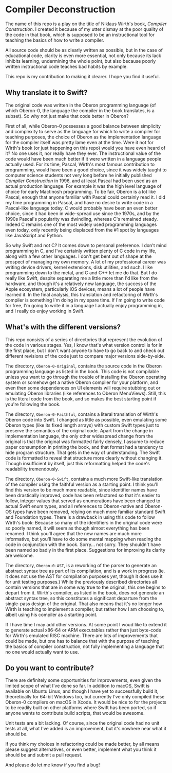 #  Compiler Deconstruction

The name of this repo is a play on the title of Niklaus Wirth's book, *Compiler Construction*.  I created it because of my utter dismay at the poor quality of the code in that book, which is supposed to be an instructional tool for teaching the basics of how to write a compiler.  

All source code should be as clearly written as possible, but in the case of educational code, clarity is even more essential, not only because its lack inhibits learning, undermining the whole point, but also because poorly written instructional code teaches bad habits by example.  

This repo is my contribution to making it clearer.  I hope you find it useful.

## Why translate it to Swift?

The original code was written in the Oberon programming language (of which Oberon-0, the language the compiler in the book translates, is a subset).   So why not just make that code better in Oberon?

First of all, while Oberon-0 possesses a good balance between simplicity and complexity to serve as the language for which to write a compiler for teaching purposes, the choice of Oberon as the implementation language for the compiler itself was pretty lame even at the time.  Were it not for Wirth's book (or just happening on this repo) would you have even heard of it?  No one uses it, nor really have they ever.  The instructional value of the code would have been much better if it were written in a language people actually used.   For its time, Pascal, Wirth's most famous contribution to programming, would have been a good choice, since it was widely taught to computer science students not very long before he initially published *Compiler Construction* in 1996, and at least Pascal had been used as an actual production language.  For example it was the high level language of choice for early Mactinosh programming.  To be fair, Oberon is a lot like Pascal, enough that anyone familiar with Pascal could certainly read it.  I did my time programming in Pascal, and have no desire to write code in a Pascal-like language today.  C would probably have been an even better choice, since it had been in wide-spread use since the 1970s, and by the 1990s Pascal's popularity was dwindling, whereas C's remained steady.  Indeed C remains one of the most widely used programming languages even today, only recently being displaced from the #1 spot by languages like JavaScript and Python.

So why Swift and not C?  It comes down to personal preference.  I don't mind programming in C, and I've certainly written plenty of C code in my life, along with a few other languages.   I don't get bent out of shape at the prospect of managing my own memory.  A lot of my professional career was writing device drivers, kernel extensions, disk utilities, and such.  I like programming down to the metal, and C and C++ let me do that. But I do really like Swift, despite separating me a little more than I'd like from the hardware, and though it's a relatively new language, the success of the Apple ecosystem, particularly iOS devices, means a lot of people have learned it.  In the final analysis, this translation and refactoring of Wirth's compiler is something I'm doing in my spare time.  If I'm going to write code for free, I'm going to write it in a language I actually enjoy programming in, and I really do enjoy working in Swift.

## What's with the different versions?

This repo consists of a series of directories that represent the evolution of the code in various stages.  Yes, I know that's what version control is for in the first place, but I don't want anyone to have to go back to and check out different revisions of the code just to compare major versions side-by-side. 

The directory, `Oberon-0-Original`, contains the source code in the Oberon programming language as listed in the book.  This code is not compilable unless you want to go through the trouble of installing the Oberon operating system or somehow get a native Oberon compiler for your platform, and even then some dependences on UI elements will require stubbing out or emulating Oberon libraries (like references to Oberon MenuViews).  Still, this is the literal code from the book, and so makes the best starting point if you're following the book.

The directory, `Oberon-0-Faithful`, contains a literal translation of Wirth's Oberon code into Swift.  I changed as little as possible, even emulating some Oberon types (like its fixed length arrays) with custom Swift types just to preserve the semantics of the original code.  Apart from the change in implementation language, the only other widespread change from the original is that the original was formatted fairly densely, I assume to reduce paper consumption in printing the book, and that format had a tendency to hide program structure.  That gets in the way of understanding.  The Swift code is formatted to reveal that structure more clearly without changing it.   Though insufficient by itself, just this reformatting helped the code's readability tremendously.

The directory, `Oberon-0-Swift`, contains a much more Swift-like translation of the compiler using the faithful version as a starting point.  I think you'll find this version to be much more readable, since identifier names have been drastically improved, code has been refactored so that it's easier to follow, integer values that served as enumerations have been changed to actual Swift enum types, and all references to Oberon-native and Oberon-OS types have been removed, relying on much more familiar standard Swift and Foundation types.  There is a drawback in using this code to follow Wirth's book: Because so many of the identifiers in the original code were so poorly named, it will seem as though almost everything has been renamed.  I think you'll agree that the new names are much more informative, but you'll have to do some mental mapping when reading the code in conjunction with the book.  Sorry... not sorry.  They shouldn't have been named so badly in the first place.  Suggestions for improving its clarity are welcome.

The directory, `Oberon-0-AST`, is a reworking of the parser to generate an abstract syntax tree as part of its compilation, and is a work in progress (ie. it does not use the AST for compilation purposes *yet*, though it does use it for unit testing purposes.)  While the previously described directories all contain versions that are in some way true to the original, this one begins to depart from it.  Wirth's compiler, as listed in the book, does not generate an abstract syntax tree, so this constitutes a significant departure from the single-pass design of the original.  That also means that it's no longer how Wirth is teaching to implement a compiler, but rather how I am choosing to, albeit using his compiler as a starting point.

If I have time I may add other versions.  At some point I woud like to extend it to generate actual x86-64 or ARM executables rather than just byte-code for Wirth's emulated RISC machine.  There are lots of improvements that could be made, but one has to balance that with the purpose of teaching the basics of compiler construction, not fully implementing a language that no one would actually want to use.

## Do you want to contribute?

There are definitely some opportunities for improvements, even given the limited scope of what I've done so far.  In addition to macOS, Swift is available on Ubuntu Linux, and though I have yet to successfully build it, theoretically for 64-bit Windows too, but currently I've only compiled these Oberon-0 compilers on macOS in Xcode.  It would be nice to for the projects to be readily built on other platforms where Swift has been ported, so if anyone wants to contribute build scripts, that would be awesome.

Unit tests are a bit lacking.   Of course, since the original code had no unit tests at all,  what I've added is an improvement, but it's nowhere near what it should be.

If you think my choices in refactoring could be made better, by all means please suggest alternatives, or even better, implement what you think it should be and submit a pull request.

And please do let me know if you find a bug!
